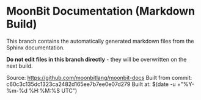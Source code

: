 # MoonBit Documentation (Markdown Build)

This branch contains the automatically generated markdown files from the Sphinx documentation.

**Do not edit files in this branch directly** - they will be overwritten on the next build.

Source: https://github.com/moonbitlang/moonbit-docs
Built from commit: c60c3c135dc1323ca2482d165ee7b7ee0e07d279
Built at: $(date -u +"%Y-%m-%d %H:%M:%S UTC")
